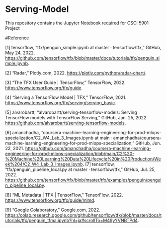 # Serving-Model
This repository contains the Jupyter Notebook required for CSCI 5901 Project

#Reference

[1] tensorflow, “tfx/penguin_simple.ipynb at master · tensorflow/tfx,” GitHub, May 24, 2022. https://github.com/tensorflow/tfx/blob/master/docs/tutorials/tfx/penguin_simple.ipynb.

[2] “Radar,” Plotly.com, 2022. https://plotly.com/python/radar-chart/.

[3] “The TFX User Guide  |  TensorFlow,” TensorFlow, 2022. https://www.tensorflow.org/tfx/guide.

[4] “Serving a TensorFlow Model  |  TFX,” TensorFlow, 2021. https://www.tensorflow.org/tfx/serving/serving_basic.

[5] alvarobartt, “alvarobartt/serving-tensorflow-models: Serving TensorFlow models with TensorFlow Serving,” GitHub, Jan. 25, 2022. https://github.com/alvarobartt/serving-tensorflow-models.

[6]
amanchadha, “coursera-machine-learning-engineering-for-prod-mlops-specialization/C2_W4_Lab_3_Images.ipynb at main · amanchadha/coursera-machine-learning-engineering-for-prod-mlops-specialization,” GitHub, Jun. 22, 2021. https://github.com/amanchadha/coursera-machine-learning-engineering-for-prod-mlops-specialization/blob/main/C2%20-%20Machine%20Learning%20Data%20Lifecycle%20in%20Production/Week%204/C2_W4_Lab_3_Images.ipynb.
‌
[7] tensorflow, “tfx/penguin_pipeline_local.py at master · tensorflow/tfx,” GitHub, Jul. 25, 2022. https://github.com/tensorflow/tfx/blob/master/tfx/examples/penguin/penguin_pipeline_local.py.

[8] “ML Metadata  |  TFX  |  TensorFlow,” TensorFlow, 2022. https://www.tensorflow.org/tfx/guide/mlmd.

[9] “Google Colaboratory,” Google.com, 2022. https://colab.research.google.com/github/tensorflow/tfx/blob/master/docs/tutorials/tfx/penguin_tfma.ipynb?hl=ja#scrollTo=M49yYVNBTPd4.
‌
